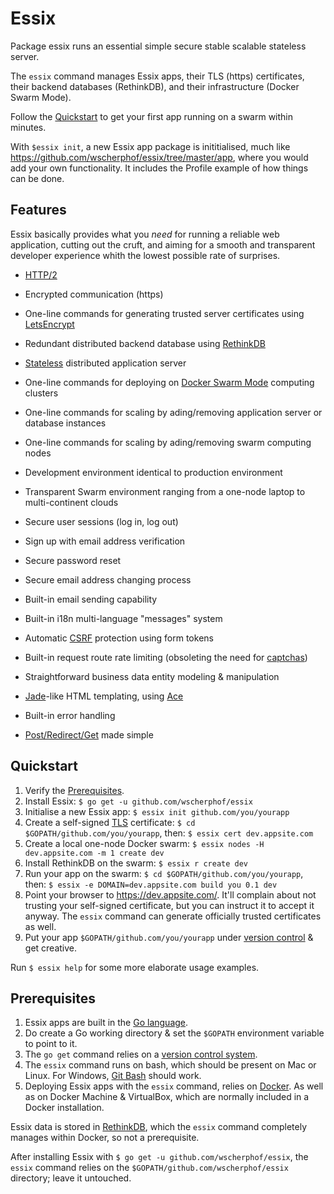 # Essix
Package essix runs an essential simple secure stable scalable stateless server.

The `essix` command manages Essix apps, their TLS (https) certificates, their
backend databases (RethinkDB), and their infrastructure (Docker Swarm Mode).

Follow the [Quickstart](#quickstart) to get your first app running on a swarm within minutes.

With `$essix init`, a new Essix app package is inititialised, much like
https://github.com/wscherphof/essix/tree/master/app, where you would add your
own functionality. It includes the Profile example of how things can be done.

## Features

Essix basically provides what you _need_ for running a reliable web application,
cutting out the cruft, and aiming for a smooth and transparent developer
experience whith the lowest possible rate of surprises.

- [HTTP/2](https://en.wikipedia.org/wiki/HTTP/2)
- Encrypted communication (https)
- One-line commands for generating trusted server certificates using [LetsEncrypt](https://letsencrypt.org/)
- Redundant distributed backend database using [RethinkDB](https://www.rethinkdb.com/)
- [Stateless](https://en.wikipedia.org/wiki/Stateless_protocol) distributed application server
- One-line commands for deploying on [Docker Swarm Mode](https://docs.docker.com/engine/swarm/) computing clusters
- One-line commands for scaling by ading/removing application server or database instances
- One-line commands for scaling by ading/removing swarm computing nodes
- Development environment identical to production environment
- Transparent Swarm environment ranging from a one-node laptop to multi-continent clouds

- Secure user sessions (log in, log out)
- Sign up with email address verification
- Secure password reset
- Secure email address changing process
- Built-in email sending capability
- Built-in i18n multi-language "messages" system

- Automatic [CSRF](https://www.owasp.org/index.php/Cross-Site_Request_Forgery_(CSRF)) protection using form tokens
- Built-in request route rate limiting (obsoleting the need for [captchas](https://www.owasp.org/index.php/Testing_for_Captcha_(OWASP-AT-012)#WARNING:_CAPTCHA_protection_is_an_ineffective_security_mechanism_and_should_be_perceived_as_a_.22rate_limiting.22_protection_only.21))

- Straightforward business data entity modeling & manipulation
- [Jade](http://jadelang.net/)-like HTML templating, using [Ace](https://github.com/yosssi/ace)
- Built-in error handling
- [Post/Redirect/Get](https://en.wikipedia.org/wiki/Post/Redirect/Get) made simple

## Quickstart

1. Verify the [Prerequisites](#prerequisites).
1. Install Essix: `$ go get -u github.com/wscherphof/essix`
1. Initialise a new Essix app: `$ essix init github.com/you/yourapp`
1. Create a self-signed [TLS](https://en.wikipedia.org/wiki/Transport_Layer_Security) certificate: `$ cd $GOPATH/github.com/you/yourapp`, then: `$ essix cert dev.appsite.com`
1. Create a local one-node Docker swarm: `$ essix nodes -H dev.appsite.com -m 1 create dev`
1. Install RethinkDB on the swarm: `$ essix r create dev`
1. Run your app on the swarm: `$ cd $GOPATH/github.com/you/yourapp`, then: `$ essix -e DOMAIN=dev.appsite.com build you 0.1 dev`
1. Point your browser to https://dev.appsite.com/. It'll complain about not trusting your self-signed certificate, but you can instruct it to accept it anyway. The `essix` command can generate officially trusted certificates as well.
1. Put your app `$GOPATH/github.com/you/yourapp` under [version control](https://guides.github.com/introduction/getting-your-project-on-github) & get creative.

Run `$ essix help` for some more elaborate usage examples.

## Prerequisites

1. Essix apps are built in the [Go language](https://golang.org/doc/install).
1. Do create a Go working directory & set the `$GOPATH` environment variable to point to it.
1. The `go get` command relies on a [version control system]().
1. The `essix` command runs on bash, which should be present on Mac or Linux.
For Windows, [Git Bash](https://git-for-windows.github.io/) should work.
1. Deploying Essix apps with the `essix` command, relies on [Docker](https://www.docker.com/products/docker).
As well as on Docker Machine & VirtualBox, which are normally included in a Docker installation.

Essix data is stored in [RethinkDB](https://www.rethinkdb.com/), which the
`essix` command completely manages within Docker, so not a prerequisite.

After installing Essix with `$ go get -u github.com/wscherphof/essix`, the
`essix` command relies on the `$GOPATH/github.com/wscherphof/essix` directory;
leave it untouched.
